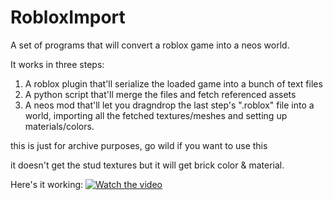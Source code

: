 # RobloxImport
 A set of programs that will convert a roblox game into a neos world.

It works in three steps:

1. A roblox plugin that'll serialize the loaded game into a bunch of text files
2. A python script that'll merge the files and fetch referenced assets
3. A neos mod that'll let you dragndrop the last step's ".roblox" file into a world,
importing all the fetched textures/meshes and setting up materials/colors.


this is just for archive purposes, go wild if you want to use this

it doesn't get the stud textures but it will get brick color & material.

Here's it working:
[![Watch the video](https://cdn.discordapp.com/attachments/875811073624784967/1141867399981842452/image.png)](https://cdn.discordapp.com/attachments/875811073624784967/1141867618450546848/2023-08-17_15-50-45.mp4)